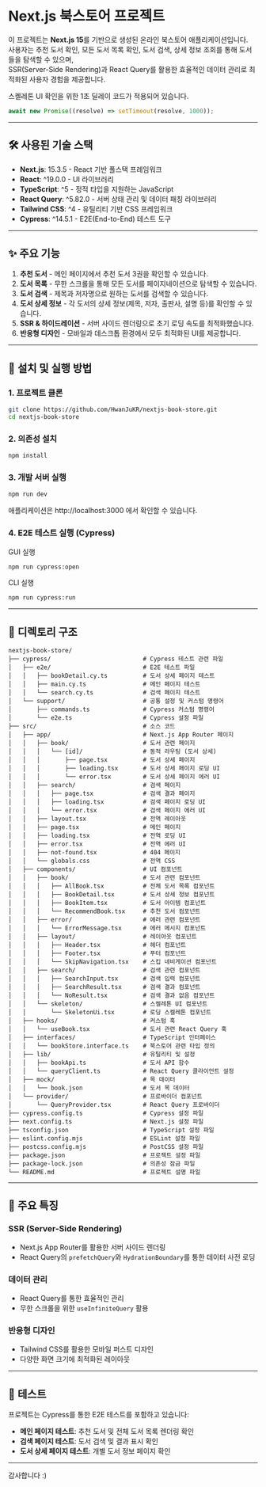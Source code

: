 # Next.js 북스토어 프로젝트

이 프로젝트는 **Next.js 15**를 기반으로 생성된 온라인 북스토어 애플리케이션입니다.  
사용자는 추천 도서 확인, 모든 도서 목록 확인, 도서 검색, 상세 정보 조회를 통해 도서들을 탐색할 수 있으며,  
SSR(Server-Side Rendering)과 React Query를 활용한 효율적인 데이터 관리로 최적화된 사용자 경험을 제공합니다.

스켈레톤 UI 확인을 위한 1초 딜레이 코드가 적용되어 있습니다.
```ts
await new Promise((resolve) => setTimeout(resolve, 1000));
```

---

## 🛠 사용된 기술 스택

- **Next.js**: 15.3.5 - React 기반 풀스택 프레임워크
- **React**: ^19.0.0 - UI 라이브러리
- **TypeScript**: ^5 - 정적 타입을 지원하는 JavaScript
- **React Query**: ^5.82.0 - 서버 상태 관리 및 데이터 패칭 라이브러리
- **Tailwind CSS**: ^4 - 유틸리티 기반 CSS 프레임워크
- **Cypress**: ^14.5.1 - E2E(End-to-End) 테스트 도구

---

## ✨ 주요 기능

1. **추천 도서** - 메인 페이지에서 추천 도서 3권을 확인할 수 있습니다.
2. **도서 목록** - 무한 스크롤을 통해 모든 도서를 페이지네이션으로 탐색할 수 있습니다.
3. **도서 검색** - 제목과 저자명으로 원하는 도서를 검색할 수 있습니다.
4. **도서 상세 정보** - 각 도서의 상세 정보(제목, 저자, 출판사, 설명 등)를 확인할 수 있습니다.
5. **SSR & 하이드레이션** - 서버 사이드 렌더링으로 초기 로딩 속도를 최적화했습니다.
6. **반응형 디자인** - 모바일과 데스크톱 환경에서 모두 최적화된 UI를 제공합니다.

---

## 🚀 설치 및 실행 방법

### 1. 프로젝트 클론

```bash
git clone https://github.com/HwanJuKR/nextjs-book-store.git
cd nextjs-book-store
```

### 2. 의존성 설치

```bash
npm install
```

### 3. 개발 서버 실행

```bash
npm run dev
```
애플리케이션은 http://localhost:3000 에서 확인할 수 있습니다.

### 4. E2E 테스트 실행 (Cypress)

GUI 실행
```bash
npm run cypress:open
```

CLI 실행
```bash
npm run cypress:run
```

---

## 📁 디렉토리 구조

```
nextjs-book-store/
├── cypress/                          # Cypress 테스트 관련 파일
│   ├── e2e/                          # E2E 테스트 파일
│   │   ├── bookDetail.cy.ts          # 도서 상세 페이지 테스트
│   │   ├── main.cy.ts                # 메인 페이지 테스트
│   │   └── search.cy.ts              # 검색 페이지 테스트
│   └── support/                      # 공통 설정 및 커스텀 명령어
│       ├── commands.ts               # Cypress 커스텀 명령어
│       └── e2e.ts                    # Cypress 설정 파일
├── src/                              # 소스 코드
│   ├── app/                          # Next.js App Router 페이지
│   │   ├── book/                     # 도서 관련 페이지
│   │   │   └── [id]/                 # 동적 라우팅 (도서 상세)
│   │   │       ├── page.tsx          # 도서 상세 페이지
│   │   │       ├── loading.tsx       # 도서 상세 페이지 로딩 UI
│   │   │       └── error.tsx         # 도서 상세 페이지 에러 UI
│   │   ├── search/                   # 검색 페이지
│   │   │   ├── page.tsx              # 검색 결과 페이지
│   │   │   ├── loading.tsx           # 검색 페이지 로딩 UI
│   │   │   └── error.tsx             # 검색 페이지 에러 UI
│   │   ├── layout.tsx                # 전역 레이아웃
│   │   ├── page.tsx                  # 메인 페이지
│   │   ├── loading.tsx               # 전역 로딩 UI
│   │   ├── error.tsx                 # 전역 에러 UI
│   │   ├── not-found.tsx             # 404 페이지
│   │   └── globals.css               # 전역 CSS
│   ├── components/                   # UI 컴포넌트
│   │   ├── book/                     # 도서 관련 컴포넌트
│   │   │   ├── AllBook.tsx           # 전체 도서 목록 컴포넌트
│   │   │   ├── BookDetail.tsx        # 도서 상세 정보 컴포넌트
│   │   │   ├── BookItem.tsx          # 도서 아이템 컴포넌트
│   │   │   └── RecommendBook.tsx     # 추천 도서 컴포넌트
│   │   ├── error/                    # 에러 관련 컴포넌트
│   │   │   └── ErrorMessage.tsx      # 에러 메시지 컴포넌트
│   │   ├── layout/                   # 레이아웃 컴포넌트
│   │   │   ├── Header.tsx            # 헤더 컴포넌트
│   │   │   ├── Footer.tsx            # 푸터 컴포넌트
│   │   │   └── SkipNavigation.tsx    # 스킵 네비게이션 컴포넌트
│   │   ├── search/                   # 검색 관련 컴포넌트
│   │   │   ├── SearchInput.tsx       # 검색 입력 컴포넌트
│   │   │   ├── SearchResult.tsx      # 검색 결과 컴포넌트
│   │   │   └── NoResult.tsx          # 검색 결과 없음 컴포넌트
│   │   └── skeleton/                 # 스켈레톤 UI 컴포넌트
│   │       └── SkeletonUi.tsx        # 로딩 스켈레톤 컴포넌트
│   ├── hooks/                        # 커스텀 훅
│   │   └── useBook.tsx               # 도서 관련 React Query 훅
│   ├── interfaces/                   # TypeScript 인터페이스
│   │   └── bookStore.interface.ts    # 북스토어 관련 타입 정의
│   ├── lib/                          # 유틸리티 및 설정
│   │   ├── bookApi.ts                # 도서 API 함수
│   │   └── queryClient.ts            # React Query 클라이언트 설정
│   ├── mock/                         # 목 데이터
│   │   └── book.json                 # 도서 목 데이터
│   └── provider/                     # 프로바이더 컴포넌트
│       └── QueryProvider.tsx         # React Query 프로바이더
├── cypress.config.ts                 # Cypress 설정 파일
├── next.config.ts                    # Next.js 설정 파일
├── tsconfig.json                     # TypeScript 설정 파일
├── eslint.config.mjs                 # ESLint 설정 파일
├── postcss.config.mjs                # PostCSS 설정 파일
├── package.json                      # 프로젝트 설정 파일
├── package-lock.json                 # 의존성 잠금 파일
└── README.md                         # 프로젝트 설명 파일
```

---

## 🎯 주요 특징

### SSR (Server-Side Rendering)
- Next.js App Router를 활용한 서버 사이드 렌더링
- React Query의 `prefetchQuery`와 `HydrationBoundary`를 통한 데이터 사전 로딩

### 데이터 관리
- React Query를 통한 효율적인 관리
- 무한 스크롤을 위한 `useInfiniteQuery` 활용

### 반응형 디자인
- Tailwind CSS를 활용한 모바일 퍼스트 디자인
- 다양한 화면 크기에 최적화된 레이아웃

---

## 🧪 테스트

프로젝트는 Cypress를 통한 E2E 테스트를 포함하고 있습니다:

- **메인 페이지 테스트**: 추천 도서 및 전체 도서 목록 렌더링 확인
- **검색 페이지 테스트**: 도서 검색 및 결과 표시 확인
- **도서 상세 페이지 테스트**: 개별 도서 정보 페이지 확인

---

감사합니다 :)